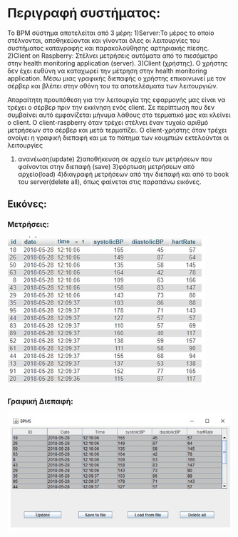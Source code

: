 # Περιγραφή συστήματος:

Το ΒΡΜ σύστημα αποτελείται από 3 μέρη:
1)Server:Το μέρος το οποίο στέλνονται, αποθηκεύονται και γίνονται όλες οι λειτουργίες του συστήματος
καταγραφής και παρακολούθησης αρτηριακής πίεσης.
2)Client on Raspberry: Στέλνει μετρήσεις αυτόματα από το πιεσόμετρο στην
health monitoring application (server).
3)Client (χρήστης). Ο χρήστης δεν έχει ευθύνη να καταχωρεί την μέτρηση στην health monitoring application.
Μέσω μιας γραφικής διεπαφής ο χρήστης επικοινωνεί με τον σέρβερ και βλέπει στην οθόνη του τα αποτελέσματα των λειτουργιών.


Απαραίτητη προυπόθεση για την λειτουργία της εφαρμογής μας είναι να τρέχει ο σέρβερ πριν την εκκίνηση ενός client.
Σε περίπτωση που δεν συμβαίνει αυτό εμφανίζεται μήνυμα λάθους στο τερματικό μας και κλείνει ο client.
Ο client-raspberry όταν τρέχει στέλνει έναν τυχαίο αριθμό μετρήσεων στο σέρβερ και μετά τερματίζει.
Ο client-χρήστης όταν τρέχει ανοίγει η γραφική διεπαφή και με το πάτημα των κουμπιών εκτελούνται οι λειτουργίες 
1) ανανέωση(update)
2)αποθήκευση σε αρχείο των μετρήσεων που φαίνονται στην διεπαφή (save)
3)φόρτωση μετρήσεων από αρχείο(load)
4)διαγραφή μετρήσεων από την διεπαφή και από το book του server(delete all), όπως φαίνεται στις παραπάνω εικόνες.


## Εικόνες:


### Μετρήσεις:

![alt text](https://github.com/baggelisp/BPMS/blob/master/1.jpg?raw=true)


### Γραφική Διεπαφή:

![alt text](https://github.com/baggelisp/BPMS/blob/master/2.jpg?raw=true)
